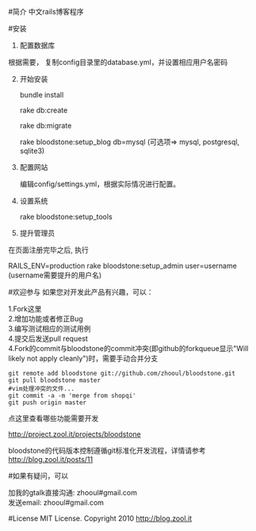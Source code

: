 #简介
中文rails博客程序

#安装

1. 配置数据库

根据需要， 复制config目录里的database.yml，并设置相应用户名密码

2. 开始安装

    bundle install

    rake db:create

    rake db:migrate
    
    rake bloodstone:setup_blog db=mysql (可选项=> mysql, postgresql, sqlite3)
    
3. 配置网站

    编辑config/settings.yml，根据实际情况进行配置。
    
4. 设置系统

    rake bloodstone:setup_tools
    
5. 提升管理员

在页面注册完毕之后, 执行

   RAILS_ENV=production rake bloodstone:setup_admin user=username (username需要提升的用户名)
   

#欢迎参与
如果您对开发此产品有兴趣，可以：

1.Fork这里  
2.增加功能或者修正Bug  
3.编写测试相应的测试用例  
4.提交后发送pull request  
4.Fork的commit与bloodstone的commit冲突(即github的forkqueue显示"Will likely not apply cleanly")时，需要手动合并分支  

    git remote add bloodstone git://github.com/zhooul/bloodstone.git
    git pull bloodstone master
    #vim处理冲突的文件...
    git commit -a -m 'merge from shopqi'
    git push origin master
    
点这里查看哪些功能需要开发

http://project.zool.it/projects/bloodstone

bloodstone的代码版本控制遵循git标准化开发流程，详情请参考 http://blog.zool.it/posts/11

#如果有疑问，可以

加我的gtalk直接沟通: zhooul#gmail.com  
发送email: zhooul#gmail.com

#License
MIT License. Copyright 2010 http://blog.zool.it